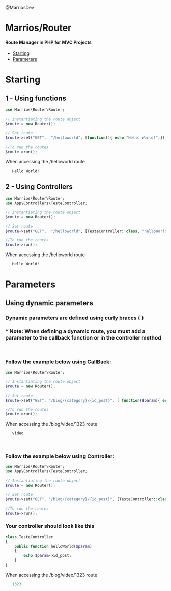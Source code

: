 @MárriosDev
# Marrios/Router


#### Route Manager in PHP for MVC Projects

* [Starting](#starting)
* [Parameters](#parameters)

# Starting

## 1 - Using functions


 ```php
 use Marrios\Router\Router;

 // Instantiating the route object
 $route = new Router();

// Set route
$route->set("GET",  "/helloworld", [function(){ echo "Hello World!";}]);

//To run the routes
$route->run();
 ```
When accessing the /helloworld route
 ```php
    Hello World!
 ```


 <!-- ======================================== -->

## 2 - Using Controllers


 ```php
use Marrios\Router\Router;
use App\Controllers\TesteController;

// Instantiating the route object
$route = new Router();

// Set route
$route->set("GET",  "/helloworld", [TesteController::class, "helloWorld"]);

//To run the routes
$route->run();
 ```
When accessing the /helloworld route
 ```php
    Hello World!
 ```


 <!-- ============================= -->



# Parameters
## Using dynamic parameters 
### Dynamic parameters are defined using curly braces { }
### * Note: When defining a dynamic route, you must add a parameter to the callback function or in the controller method

<br>

### Follow the example below using CallBack:

 ```php
 use Marrios\Router\Router;

 // Instantiating the route object
 $route = new Router();

// Set route
$route->set("GET", "/blog/{category}/{id_post}", [ function($param){ echo $param->category;}]);

//To run the routes
$route->run();
 ```
When accessing the /blog/video/1323 route
 ```php
    video
 ```

 <br>

### Follow the example below using Controller:

 ```php
use Marrios\Router\Router;
use App\Controllers\TesteController;

// Instantiating the route object
$route = new Router();

// Set route
$route->set("GET", "/blog/{category}/{id_post}", [TesteController::class, "helloWorld"]);

//To run the routes
$route->run();
 ```

### Your controller should look like this
```php
class TesteController
{
    public function helloWorld($param)
    {
        echo $param->id_post;
    }
}
```

When accessing the /blog/video/1323 route
 ```php
    1323
 ```